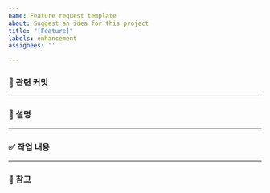 ```yaml
---
name: Feature request template
about: Suggest an idea for this project
title: "[Feature]"
labels: enhancement
assignees: ''

---
```


### 📌 관련 커밋

---

### 📄 설명

---

### ✅ 작업 내용

---

### 📎 참고
